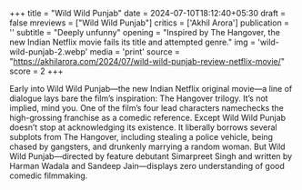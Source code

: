 +++
title = "Wild Wild Punjab"
date = 2024-07-10T18:12:40+05:30
draft = false
mreviews = ["Wild Wild Punjab"]
critics = ['Akhil Arora']
publication = ''
subtitle = "Deeply unfunny"
opening = "Inspired by The Hangover, the new Indian Netflix movie fails its title and attempted genre."
img = 'wild-wild-punjab-2.webp'
media = 'print'
source = "https://akhilarora.com/2024/07/wild-wild-punjab-review-netflix-movie/"
score = 2
+++

Early into Wild Wild Punjab—the new Indian Netflix original movie—a line of dialogue lays bare the film’s inspiration: The Hangover trilogy. It’s not implied, mind you. One of the film’s four lead characters namechecks the high-grossing franchise as a comedic reference. Except Wild Wild Punjab doesn’t stop at acknowledging its existence. It liberally borrows several subplots from The Hangover, including stealing a police vehicle, being chased by gangsters, and drunkenly marrying a random woman. But Wild Wild Punjab—directed by feature debutant Simarpreet Singh and written by Harman Wadala and Sandeep Jain—displays zero understanding of good comedic filmmaking.
